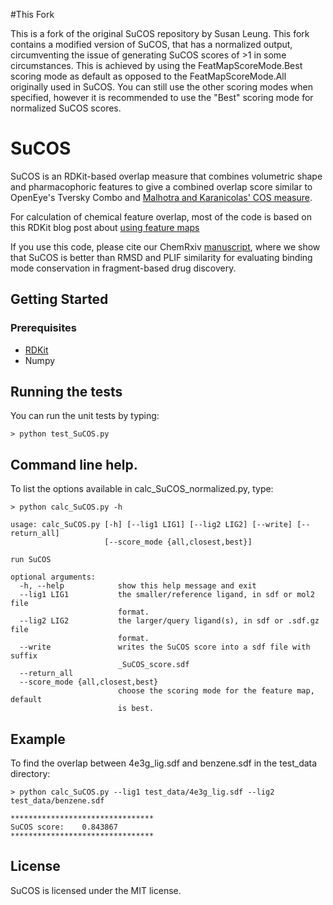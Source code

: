 #This Fork

This is a fork of the original SuCOS repository by Susan Leung. This fork contains a modified version of SuCOS, that has a normalized output, circumventing the issue of generating SuCOS scores of >1 in some circumstances. This is achieved by using the FeatMapScoreMode.Best scoring mode as default as opposed to the FeatMapScoreMode.All originally used in SuCOS. You can still use the other scoring modes when specified, however it is recommended to use the "Best" scoring mode for normalized SuCOS scores.

# SuCOS

SuCOS is an RDKit-based overlap measure that combines volumetric shape and pharmacophoric features to give a combined overlap score similar to OpenEye's Tversky Combo and [Malhotra and Karanicolas' COS measure](https://pubs.acs.org/doi/abs/10.1021/acs.jmedchem.6b00725). 

For calculation of chemical feature overlap, most of the code is based on this RDKit blog post about [using feature maps](http://rdkit.blogspot.com/2017/11/using-feature-maps.html)

If you use this code, please cite our ChemRxiv [manuscript](https://chemrxiv.org/articles/SuCOS_is_Better_than_RMSD_for_Evaluating_Fragment_Elaboration_and_Docking_Poses/8100203), where we show that SuCOS is better than RMSD and PLIF similarity for evaluating binding mode conservation in fragment-based drug discovery. 

## Getting Started

### Prerequisites

* [RDKit](http://www.rdkit.org/) 
* Numpy 

## Running the tests

You can run the unit tests by typing:

```
> python test_SuCOS.py
```

## Command line help.

To list the options available in calc_SuCOS_normalized.py, type:

```
> python calc_SuCOS.py -h

usage: calc_SuCOS.py [-h] [--lig1 LIG1] [--lig2 LIG2] [--write] [--return_all]
                     [--score_mode {all,closest,best}]

run SuCOS

optional arguments:
  -h, --help            show this help message and exit
  --lig1 LIG1           the smaller/reference ligand, in sdf or mol2 file
                        format.
  --lig2 LIG2           the larger/query ligand(s), in sdf or .sdf.gz file
                        format.
  --write               writes the SuCOS score into a sdf file with suffix
                        _SuCOS_score.sdf
  --return_all
  --score_mode {all,closest,best}
                        choose the scoring mode for the feature map, default
                        is best.

```
## Example

To find the overlap between 4e3g_lig.sdf and benzene.sdf in the test_data directory:

```
> python calc_SuCOS.py --lig1 test_data/4e3g_lig.sdf --lig2 test_data/benzene.sdf 

********************************
SuCOS score:	0.843867
********************************
```
## License

SuCOS is licensed under the MIT license.
